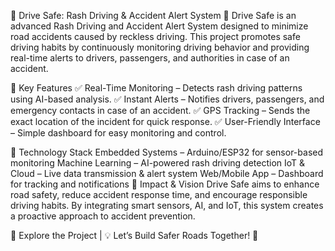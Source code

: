 🚗 Drive Safe: Rash Driving & Accident Alert System 🚨
Drive Safe is an advanced Rash Driving and Accident Alert System designed to minimize road accidents caused by reckless driving. This project promotes safe driving habits by continuously monitoring driving behavior and providing real-time alerts to drivers, passengers, and authorities in case of an accident.

🔹 Key Features
✅ Real-Time Monitoring – Detects rash driving patterns using AI-based analysis.
✅ Instant Alerts – Notifies drivers, passengers, and emergency contacts in case of an accident.
✅ GPS Tracking – Sends the exact location of the incident for quick response.
✅ User-Friendly Interface – Simple dashboard for easy monitoring and control.

🔧 Technology Stack
Embedded Systems – Arduino/ESP32 for sensor-based monitoring
Machine Learning – AI-powered rash driving detection
IoT & Cloud – Live data transmission & alert system
Web/Mobile App – Dashboard for tracking and notifications
🚀 Impact & Vision
Drive Safe aims to enhance road safety, reduce accident response time, and encourage responsible driving habits. By integrating smart sensors, AI, and IoT, this system creates a proactive approach to accident prevention.

🔗 Explore the Project | 💡 Let’s Build Safer Roads Together! 🚦

